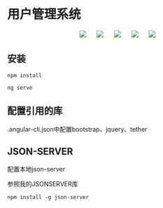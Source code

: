 # 用户管理系统
<div style="text-align:center;"> 
  
![](https://img.shields.io/badge/node-v8.4.0-brightgreen.svg)
&nbsp;&nbsp;&nbsp;&nbsp;
![](https://img.shields.io/badge/Angular-v4.0-brightgreen.svg)
&nbsp;&nbsp;&nbsp;&nbsp;
![](https://img.shields.io/badge/npm-v5.3.0-brightgreen.svg)
&nbsp;&nbsp;&nbsp;&nbsp;
![](https://img.shields.io/badge/bootstrap-v4.0.0-blue.svg)
&nbsp;&nbsp;&nbsp;&nbsp;
![](https://img.shields.io/badge/jquery-v3.2.1-blue.svg)
</div>


## 安装
```
npm install

ng serve

```

## 配置引用的库

.angular-cli.json中配置bootstrap、jquery、tether


## JSON-SERVER
配置本地json-server

参照我的JSONSERVER库

```
npm install -g json-server
```

